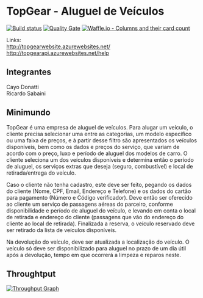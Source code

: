 # TopGear - Aluguel de Veículos
[![Build status](https://ci.appveyor.com/api/projects/status/7fmtvv4c64t0fngl/branch/master?svg=true&passingText=master%20-%20OK&failingText=master%20-%20FAIL)](https://ci.appveyor.com/project/cayodonatti/topgearapi)
[![Quality Gate](https://sonarqube.com/api/badges/gate?key=topgearapi)](https://sonarcloud.io/dashboard?id=topgearapi)
[![Waffle.io - Columns and their card count](https://badge.waffle.io/cayodonatti/TopGearApi.svg?columns=all)](http://waffle.io/cayodonatti/TopGearApi)  

Links:  
http://topgearwebsite.azurewebsites.net/  
http://topgearapi.azurewebsites.net/help  

## Integrantes  
Cayo Donatti  
Ricardo Sabaini  

## Minimundo  
TopGear é uma empresa de aluguel de veículos. Para alugar um veículo, o cliente precisa selecionar uma entre as categorias, um modelo específico ou uma faixa de preços, e à partir desse filtro são apresentados os veículos disponíveis, bem como os dados e preços do serviço, que variam de acordo com o preço, luxo e período de aluguel dos modelos de carro. O cliente seleciona um dos veículos disponíveis e determina então o período de aluguel, os serviços extras que deseja (seguro, combustível) e local de retirada/entrega do veículo.  
  
Caso o cliente não tenha cadastro, este deve ser feito, pegando os dados do cliente (Nome, CPF, Email, Endereço e Telefone) e os dados do cartão para pagamento (Número e Código verificador). Deve então ser oferecido ao cliente um serviço de passagens aéreas do parceiro, conforme disponibilidade e período de aluguel do veículo, e levando em conta o local de retirada e endereço do cliente (passagens que vão do endereço do cliente ao local de retirada). Finalizada a reserva, o veículo reservado deve ser retirado da lista de veículos disponíveis.  
  
Na devolução do veículo, deve ser atualizada a localização do veículo. O veículo só deve ser disponibilizado para aluguel no prazo de um dia útil após a devolução, tempo em que ocorrerá a limpeza e reparos neste.  

## Throughtput
[![Throughput Graph](https://graphs.waffle.io/cayodonatti/TopGearApi/throughput.svg)](https://waffle.io/cayodonatti/TopGearApi/metrics/throughput)
